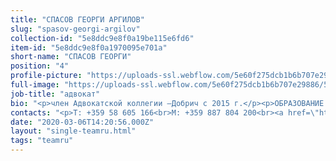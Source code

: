 ```yaml
---
title: "СПАСОВ ГЕОРГИ АРГИЛОВ"
slug: "spasov-georgi-argilov"
collection-id: "5e8ddc9e8f0a19be115e6fd6"
item-id: "5e8ddc9e8f0a1970095e701a"
short-name: "СПАСОВ ГЕОРГИ"
position: "4"
profile-picture: "https://uploads-ssl.webflow.com/5e60f275dcb1b6b707e29886/5e60f2eb6f0e68b1479151f9_5e52e2ab2c16e8255913c4b1_5ca39191ab12cdf4efbea16d_Spasov_Small.jpeg"
full-image: "https://uploads-ssl.webflow.com/5e60f275dcb1b6b707e29886/5e60f2eb6f0e6819e19151fe_5e52e2ab2c16e862ee13c4b2_5ca3919c755353bae9f8a4e4_Spasov.jpeg"
job-title: "адвокат"
bio: "<p>член Адвокатской коллегии –Добрич с 2015 г.</p><p>ОБРАЗОВАНИЕ:Бургаский Свободный Университетдипломировался: в 2008 г.приобрел правоспособность: в 2009 г.</p><p>ОБЛАСТИ ПРАКТИКИ:Коммерческое и фирменное право, несостоятельность (банкротство), гражданское право,трудовое право, исполнительное производство, процессуальное представительство в суде иарбитраже.</p>"
contacts: "<p>T: +359 58 605 166<br>M: +359 887 804 200<br><a href=\"http://spasov@kantora.bg\">SPASOV@KANTORA.BG</a><br>SKYPE: ADVOKAT_GEORGI_SPASOV</p>"
date: "2020-03-06T14:20:56.000Z"
layout: "single-teamru.html"
tags: "teamru"
---
```



